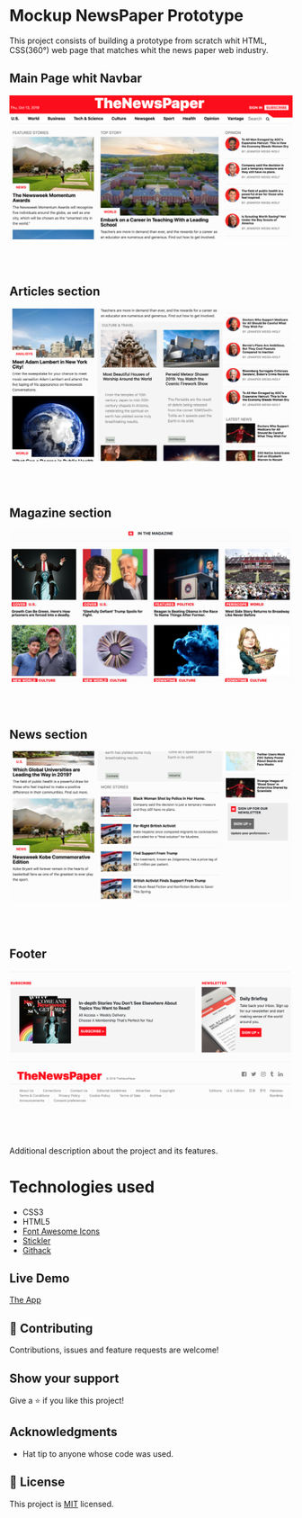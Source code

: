 # Mockup NewsPaper Prototype

This project consists of building a prototype from scratch whit HTML, CSS(360°) web page that matches whit the news paper web industry.


## Main Page whit Navbar

![screenshot](./images/newsmain.png)


<br>
<br>

## Articles section

![screenshot](./images/articles.png)


<br>
<br>

## Magazine section

![screenshot](./images/magazin.png)


<br>
<br>

## News section

![screenshot](./images/section2.png)


<br>
<br>


## Footer

![screenshot](./images/footer.png)


<br>
<br>

Additional description about the project and its features.


# Technologies used
- CSS3
- HTML5
- [Font Awesome Icons](https://fontawesome.com/start)
- [Stickler](https://stickler-ci.com)
- [Githack](https://raw.githack.com/)

## Live Demo

[The App]()

## 🤝 Contributing

Contributions, issues and feature requests are welcome!


## Show your support

Give a ⭐️ if you like this project!

## Acknowledgments

- Hat tip to anyone whose code was used.

## 📝 License

This project is [MIT](https://opensource.org/licenses/MIT) licensed.
